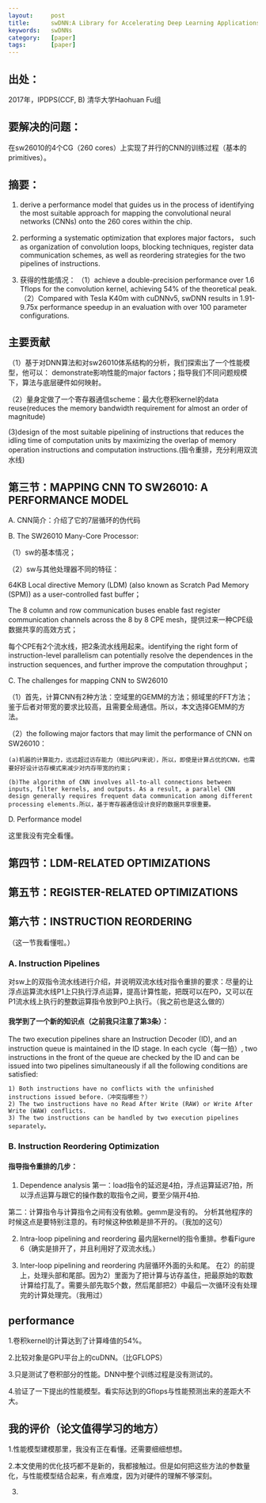 ```yaml
---
layout:     post
title:      swDNN:A Library for Accelerating Deep Learning Applications on Sunway TaihuLight
keywords:   swDNNs
category:   [paper]
tags:       [paper]
---
```


## 出处：
2017年，IPDPS(CCF, B) 清华大学Haohuan Fu组

## 要解决的问题：

在sw26010的4个CG（260 cores）上实现了并行的CNN的训练过程（基本的primitives）。



## 摘要：
1. derive a performance model that guides us in the process of identifying the
most suitable approach for mapping the convolutional neural
networks (CNNs) onto the 260 cores within the chip.

2. performing a systematic optimization that explores major factors，
such as organization of convolution loops, blocking techniques,
register data communication schemes, as well as reordering
strategies for the two pipelines of instructions.

3. 获得的性能情况：
（1）achieve a double-precision performance over 1.6 Tflops for
the convolution kernel, achieving 54% of the theoretical peak.
（2）Compared with Tesla K40m with cuDNNv5, swDNN results in 1.91-9.75x performance speedup in an evaluation with over 100 parameter configurations.

## 主要贡献
（1）基于对DNN算法和对sw26010体系结构的分析，我们探索出了一个性能模型，他可以：
demonstrate影响性能的major factors；指导我们不同问题规模下，算法与底层硬件如何映射。

（2）量身定做了一个寄存器通信scheme：最大化卷积kernel的data reuse(reduces the memory bandwidth requirement for almost an order of magnitude)

 (3)design of the most suitable pipelining of instructions that reduces the idling time of computation units by maximizing the overlap of memory operation instructions and computation instructions.(指令重排，充分利用双流水线)
 

## 第三节：MAPPING CNN TO SW26010: A PERFORMANCE MODEL

A. CNN简介：介绍了它的7层循环的伪代码

B. The SW26010 Many-Core Processor:

（1）sw的基本情况；

（2）sw与其他处理器不同的特征：

64KB Local directive Memory (LDM) (also known as Scratch Pad Memory (SPM)) as a user-controlled fast buffer；

The 8 column and row communication buses enable fast register communication channels
across the 8 by 8 CPE mesh，提供过来一种CPE级数据共享的高效方式；

每个CPE有2个流水线，把2条流水线用起来。identifying the right form of instruction-level parallelism can potentially resolve the dependences in the instruction sequences, and further improve the computation throughput；

C. The challenges for mapping CNN to SW26010

（1）首先，计算CNN有2种方法：空域里的GEMM的方法；频域里的FFT方法；鉴于后者对带宽的要求比较高，且需要全局通信。所以，本文选择GEMM的方法。

（2）the following major factors that may limit the performance of CNN on SW26010：

	(a)机器的计算能力，远远超过访存能力（相比GPU来说），所以，即使是计算占优的CNN，也需要好好设计访存模式来减少对内存带宽的约束；

 	(b)The algorithm of CNN involves all-to-all connections between inputs, filter kernels, and outputs. As a result, a parallel CNN design generally requires frequent data communication among different processing elements.所以，基于寄存器通信设计良好的数据共享很重要。

D. Performance model

这里我没有完全看懂。


## 第四节：LDM-RELATED OPTIMIZATIONS

## 第五节：REGISTER-RELATED OPTIMIZATIONS

##  第六节：INSTRUCTION REORDERING

（这一节我看懂啦。）
### A. Instruction Pipelines
对sw上的双指令流水线进行介绍，并说明双流水线对指令重排的要求：尽量的让浮点运算流水线P1上只执行浮点运算，提高计算性能，把既可以在P0，又可以在P1流水线上执行的整数运算指令放到P0上执行。（我之前也是这么做的）
#### 我学到了一个新的知识点（之前我只注意了第3条）：
The two execution pipelines share an Instruction Decoder (ID), and an instruction queue is maintained in the ID stage. In each cycle（每一拍）, two instructions in the front of the queue are checked by the ID and can be issued into two pipelines simultaneously if all the following conditions are satisfied:

	1) Both instructions have no conflicts with the unfinished instructions issued before.（冲突指哪些？）
	2) The two instructions have no Read After Write (RAW) or Write After Write (WAW) conflicts.
	3) The two instructions can be handled by two execution pipelines separately。

### B. Instruction Reordering Optimization
#### 指导指令重排的几步：
1) Dependence analysis
第一：load指令的延迟是4拍，浮点运算延迟7拍，所以浮点运算与跟它的操作数的取指令之间，要至少隔开4拍.

第二：计算指令与计算指令之间有没有依赖。gemm是没有的。
分析其他程序的时候这点是要特别注意的。有时候这种依赖是排不开的。（我加的这句）

2) Intra-loop pipelining and reordering
最内层kernel的指令重排。参看Figure 6（确实是排开了，并且利用好了双流水线。）

3) Inter-loop pipelining and reordering
内层循环外面的头和尾。
在2）的前提上，处理头部和尾部。因为2）里面为了把计算与访存盖住，把最原始的取数计算给打乱了。需要头部先取5个数，然后尾部把2）中最后一次循环没有处理完的计算处理完。（我用过）

## performance
1.卷积kernel的计算达到了计算峰值的54%。

2.比较对象是GPU平台上的cuDNN。（比GFLOPS）

3.只是测试了卷积部分的性能。DNN中整个训练过程是没有测试的。

4.验证了一下提出的性能模型。看实际达到的Gflops与性能预测出来的差距大不大。

## 我的评价（论文值得学习的地方）
1.性能模型建模那里，我没有正在看懂。还需要细细想想。

2.本文使用的优化技巧都不是新的，我都接触过。但是如何把这些方法的参数量化，与性能模型结合起来，有点难度，因为对硬件的理解不够深刻。

3. 

